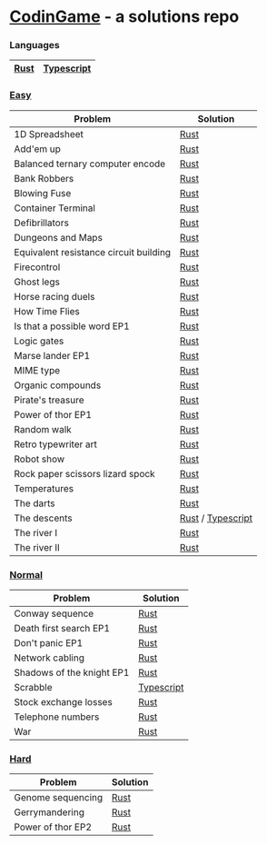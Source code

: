 # [CodinGame](https://www.codingame.com/) - a solutions repo

### Languages
| [Rust](/rust) | [Typescript](/typescript) |
| ------------- | ------------------------- |

### [Easy](https://www.codingame.com/training/easy)

| Problem                                | Solution                                                                                                          |
| -------------------------------------- | ----------------------------------------------------------------------------------------------------------------- |
| 1D Spreadsheet                         | [Rust](/rust/classic-puzzle-easy/1d-spreadsheet.rs)                                                               |
| Add'em up                              | [Rust](rust/classic-puzzle-easy/addem-up.rs)                                                                      |
| Balanced ternary computer encode       | [Rust](rust/classic-puzzle-easy/balanced-ternary-computer-encode.rs)                                              |
| Bank Robbers                           | [Rust](/rust/classic-puzzle-easy/bank-robbers.rs)                                                                 |
| Blowing Fuse                           | [Rust](/rust/classic-puzzle-easy/blowing-fuse.rs)                                                                 |
| Container Terminal                     | [Rust](rust/classic-puzzle-easy/container-terminal.rs)                                                            |
| Defibrillators                         | [Rust](/rust/classic-puzzle-easy/defibrillators.rs)                                                               |
| Dungeons and Maps                      | [Rust](rust/classic-puzzle-easy/dungeons-and-maps.rs)                                                             |
| Equivalent resistance circuit building | [Rust](rust/classic-puzzle-easy/equivalent-resistance-circuit-building.rs)                                        |
| Firecontrol                            | [Rust](rust/classic-puzzle-easy/firecontrol.rs)                                                                   |
| Ghost legs                             | [Rust](rust/classic-puzzle-easy/ghost-legs.rs)                                                                    |
| Horse racing duels                     | [Rust](rust/classic-puzzle-easy/horse-racing-duels.rs)                                                            |
| How Time Flies                         | [Rust](rust/classic-puzzle-easy/how-time-flies.rs)                                                                |
| Is that a possible word EP1            | [Rust](rust/classic-puzzle-easy/is-that-a-possible-word-ep1.rs)                                                   |
| Logic gates                            | [Rust](rust/classic-puzzle-easy/logic-gates.rs)                                                                   |
| Marse lander EP1                       | [Rust](rust/classic-puzzle-easy/mars-lander-episode-1.rs)                                                         |
| MIME type                              | [Rust](rust/classic-puzzle-easy/mime-type.rs)                                                                     |
| Organic compounds                      | [Rust](rust/classic-puzzle-easy/organic-compounds.rs)                                                             |
| Pirate's treasure                      | [Rust](rust/classic-puzzle-easy/pirates-treasure.rs)                                                              |
| Power of thor EP1                      | [Rust](rust/classic-puzzle-easy/power-of-thor-episode-1.rs)                                                       |
| Random walk                            | [Rust](rust/classic-puzzle-easy/random-walk.rs)                                                                   |
| Retro typewriter art                   | [Rust](rust/classic-puzzle-easy/retro-typewriter-art.rs)                                                          |
| Robot show                             | [Rust](rust/classic-puzzle-easy/robot-show.rs)                                                                    |
| Rock paper scissors lizard spock       | [Rust](rust/classic-puzzle-easy/rock-paper-scissors-lizard-spock.rs)                                              |
| Temperatures                           | [Rust](rust/classic-puzzle-easy/temperatures.rs)                                                                  |
| The darts                              | [Rust](rust/classic-puzzle-easy/the-dart-101.rs)                                                                  |
| The descents                           | [Rust](rust/classic-puzzle-easy/the-decents.rs) / [Typescript](typescript/src/classic-puzzle-easy/the-descent.ts) |
| The river I                            | [Rust](rust/classic-puzzle-easy/the-river-i.rs)                                                                   |
| The river II                           | [Rust](rust/classic-puzzle-easy/the-river-ii.rs)                                                                  |
### [Normal](https://www.codingame.com/training/medium)
| Problem                   | Solution                                                              |
| ------------------------- | --------------------------------------------------------------------- |
| Conway sequence           | [Rust](rust/classic-puzzle-normal/conway-sequence.rs)                 |
| Death first search EP1    | [Rust](rust/classic-puzzle-normal/death-first-search-episode-1.rs)    |
| Don't panic EP1           | [Rust](rust/classic-puzzle-normal/don't-panic-episode-1.rs)           |
| Network cabling           | [Rust](rust/classic-puzzle-normal/network-cabling.rs)                 |
| Shadows of the knight EP1 | [Rust](rust/classic-puzzle-normal/shadows-of-the-knight-episode-1.rs) |
| Scrabble                  | [Typescript](typescript/src/classic-puzzle-normal/scrabble.ts)        |
| Stock exchange losses     | [Rust](rust/classic-puzzle-normal/stock-exchange-losses.rs)           |
| Telephone numbers         | [Rust](rust/classic-puzzle-normal/telephone-numbers.rs)               |
| War                       | [Rust](rust/classic-puzzle-normal/war.rs)                             |
### [Hard](https://www.codingame.com/training/hard)
| Problem           | Solution                                                    |
| ----------------- | ----------------------------------------------------------- |
| Genome sequencing | [Rust](rust/classic-puzzle-hard/genome-sequencing.rs)       |
| Gerrymandering    | [Rust](rust/classic-puzzle-hard/gerrymandering.rs)          |
| Power of thor EP2 | [Rust](rust/classic-puzzle-hard/power-of-thor-episode-2.rs) |


